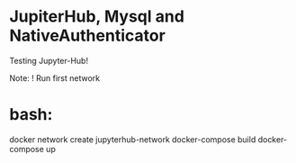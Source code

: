 # JupiterHub, Mysql and NativeAuthenticator

Testing Jupyter-Hub!

Note: ! Run first network


# bash:
   docker network create jupyterhub-network
   docker-compose build
   docker-compose up